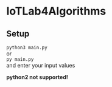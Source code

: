 # IoTLab4Algorithms
Setup
--
`python3 main.py`  
or  
`py main.py`  
and enter your input values

**python2 not supported!**
